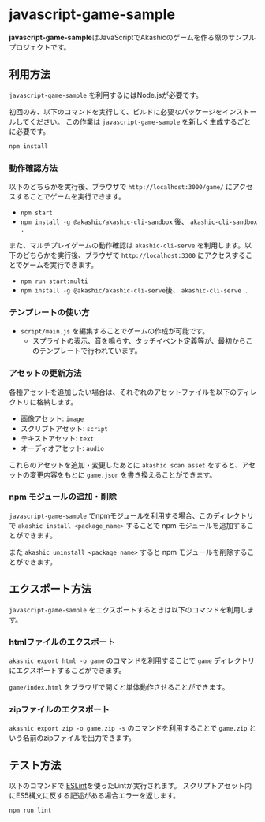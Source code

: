 # javascript-game-sample

**javascript-game-sample**はJavaScriptでAkashicのゲームを作る際のサンプルプロジェクトです。

## 利用方法

 `javascript-game-sample` を利用するにはNode.jsが必要です。

初回のみ、以下のコマンドを実行して、ビルドに必要なパッケージをインストールしてください。
この作業は `javascript-game-sample` を新しく生成するごとに必要です。

```sh
npm install
```

### 動作確認方法

以下のどちらかを実行後、ブラウザで `http://localhost:3000/game/` にアクセスすることでゲームを実行できます。

* `npm start`
* `npm install -g @akashic/akashic-cli-sandbox` 後、 `akashic-cli-sandbox .`

また、マルチプレイゲームの動作確認は `akashic-cli-serve` を利用します。以下のどちらかを実行後、ブラウザで `http://localhost:3300` にアクセスすることでゲームを実行できます。

* `npm run start:multi`
* `npm install -g @akashic/akashic-cli-serve`後、 `akashic-cli-serve .`

### テンプレートの使い方

* `script/main.js` を編集することでゲームの作成が可能です。
  * スプライトの表示、音を鳴らす、タッチイベント定義等が、最初からこのテンプレートで行われています。

### アセットの更新方法

各種アセットを追加したい場合は、それぞれのアセットファイルを以下のディレクトリに格納します。

* 画像アセット: `image`
* スクリプトアセット: `script`
* テキストアセット: `text`
* オーディオアセット: `audio`

これらのアセットを追加・変更したあとに `akashic scan asset` をすると、アセットの変更内容をもとに `game.json` を書き換えることができます。

### npm モジュールの追加・削除

`javascript-game-sample` でnpmモジュールを利用する場合、このディレクトリで `akashic install <package_name>` することで npm モジュールを追加することができます。

また `akashic uninstall <package_name>` すると npm モジュールを削除することができます。

## エクスポート方法

`javascript-game-sample` をエクスポートするときは以下のコマンドを利用します。

### htmlファイルのエクスポート

`akashic export html -o game` のコマンドを利用することで `game` ディレクトリにエクスポートすることができます。

`game/index.html` をブラウザで開くと単体動作させることができます。

### zipファイルのエクスポート

`akashic export zip -o game.zip -s` のコマンドを利用することで `game.zip` という名前のzipファイルを出力できます。

## テスト方法

以下のコマンドで [ESLint](https://github.com/eslint/eslint "ESLint")を使ったLintが実行されます。
スクリプトアセット内にES5構文に反する記述がある場合エラーを返します。

```sh
npm run lint
```
